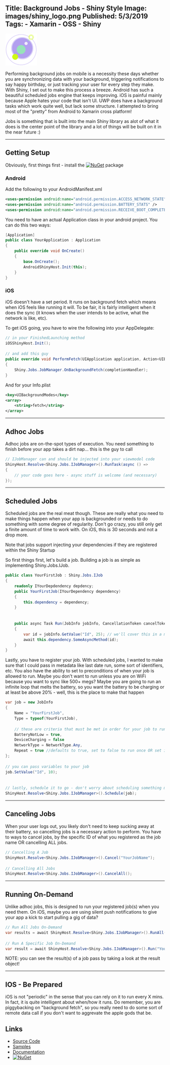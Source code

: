 Title: Background Jobs - Shiny Style
Image: images/shiny_logo.png
Published: 5/3/2019
Tags:
    - Xamarin
    - OSS
    - Shiny
---

<img src="images/shiny_logo.png" width="100" /> 

Performing background jobs on mobile is a necessity these days whether you are synchronizing data with your background, triggering notifications to say happy birthday, or just tracking your user for every step they make.  With Shiny, I set out to make this process a breeze.  Android has such a beautiful scheduled jobs engine that keeps improving.  iOS is painful mainly because Apple hates your code that isn't UI.  UWP does have a background tasks which work quite well, but lack some structure.  I attempted to bring most of the "pretty" from Android to Xamarin cross platform! 

Jobs is something that is built into the main Shiny library as alot of what it does is the center point of the library and a lot of things will be built on it in the near future :)

---
## Getting Setup

Obviously, first things first - install the [![NuGet](https://img.shields.io/nuget/v/Shiny.Core.svg?maxAge=2592000)](https://www.nuget.org/packages/Shiny.Core/) package 

### Android
Add the following to your AndroidManifest.xml

```xml
<uses-permission android:name="android.permission.ACCESS_NETWORK_STATE" />
<uses-permission android:name="android.permission.BATTERY_STATS" />	
<uses-permission android:name="android.permission.RECEIVE_BOOT_COMPLETED" />
```

You need to have an actual Application class in your android project.  You can do this two ways:
```csharp
[Application]
public class YourApplication : Application
{
    public override void OnCreate()
    {
        base.OnCreate();
        AndroidShinyHost.Init(this);
    }
}

```

### iOS
iOS doesn't have a set period.  It runs on background fetch which means when iOS feels like running it will.  To be fair, it is fairly intelligent when it does the sync (it knows when the user intends to be active, what the network is like, etc).  

To get iOS going, you have to wire the following into your AppDelegate:

```csharp
// in your FinishedLaunching method
iOSShinyHost.Init();

// and add this guy
public override void PerformFetch(UIApplication application, Action<UIBackgroundFetchResult> completionHandler)
{
    Shiny.Jobs.JobManager.OnBackgroundFetch(completionHandler);
}
```

And for your Info.plist
```xml
<key>UIBackgroundModes</key>
<array>
	<string>fetch</string>
</array>
```

---
## Adhoc Jobs
Adhoc jobs are on-the-spot types of execution.  You need something to finish before your app takes a dirt nap... this is the guy to call

```csharp
// IJobManager can and should be injected into your viewmodel code
ShinyHost.Resolve<Shiny.Jobs.IJobManager>().RunTask(async () => 
{
    // your code goes here - async stuff is welcome (and necessary)
});
```


---
## Scheduled Jobs
Scheduled jobs are the real meat though.  These are really what you need to make things happen when your app is backgrounded or needs to do something with some degree of regularity.  Don't go crazy, you still only get a finite amount of time to work with.  On iOS, this is 30 seconds and not a drop more.

Note that jobs support injecting your dependencies if they are registered within the Shiny Startup

So first things first, let's build a job.  Building a job is as simple as implementing Shiny.Jobs.IJob.
```csharp
public class YourFirstJob : Shiny.Jobs.IJob
{
    readonly IYourDepdendency depdency;
    public YourFirstJob(IYourDependency dependency)
    {
        this.dependency = dependency;
    }


    public async Task Run(JobInfo jobInfo, CancellationToken cancelToken)
    {
        var id = jobInfo.GetValue("Id", 25); // we'll cover this in a minute
        await this.dependency.SomeAsyncMethod(id);
    }
}

```


Lastly, you have to register your job.  With scheduled jobs, I wanted to make sure that I could pass in metadata like last date run, some sort of identifiers, etc.  You also have the ability to set to preconditions of when your job is allowed to run.  Maybe you don't want to run unless you are on WiFi because you want to sync like 500+ megs?  Maybe you are going to run an infinite loop that melts the battery, so you want the battery to be charging or at least be above 20% - well, this is the place to make that happen

```csharp
var job = new JobInfo
{
    Name = "YourFirstJob",
    Type = typeof(YourFirstJob),

    // these are criteria that must be met in order for your job to run
    BatteryNotLow = true,
    DeviceCharging = false
    NetworkType = NetworkType.Any,
    Repeat = true //defaults to true, set to false to run once OR set it inside a job to cancel further execution
};

// you can pass variables to your job
job.SetValue("Id", 10);


// lastly, schedule it to go - don't worry about scheduling something more than once, we just update if your job name matches an existing one
ShinyHost.Resolve<Shiny.Jobs.IJobManager>().Schedule(job);
```

---
## Canceling Jobs
When your user logs out, you likely don't need to keep sucking away at their battery, so cancelling jobs is a necessary action to perform.  You have to ways to cancel jobs, by the specific ID of what you registered as the job name OR cancelling ALL jobs.  

```csharp
// Cancelling A Job
ShinyHost.Resolve<Shiny.Jobs.IJobManager>().Cancel("YourJobName");

// Cancelling All Jobs
ShinyHost.Resolve<Shiny.Jobs.IJobManager>().CancelAll();
```

---
## Running On-Demand
Unlike adhoc jobs, this is designed to run your registered job(s) when you need them.  On iOS, maybe you are using silent push notifications to give your app a kick to start pulling a gig of data?

```csharp
// Run All Jobs On-Demand
var results = await ShinyHost.Resolve<Shiny.Jobs.IJobManager>().RunAll();

// Run A Specific Job On-Demand
var result = await ShinyHost.Resolve<Shiny.Jobs.IJobManager>().Run("YourJobName");
```
NOTE: you can see the result(s) of a job pass by taking a look at the result object!

---

## IOS - Be Prepared
iOS is not "periodic" in the sense that you can rely on it to run every X mins.  In fact, it is quite intelligent about when/how it runs.  Do remember, you are piggybacking on "background fetch", so you really need to do some sort of remote data call if you don't want to aggrevate the apple gods that be.

## Links
* [Source Code](https://github.com/shinyorg/shiny)
* [Samples](https://github.com/shinyorg/shinysamples)
* [Documentation](https://shinylib.net)
* [![NuGet](https://img.shields.io/nuget/v/Shiny.Core.svg?maxAge=2592000)](https://www.nuget.org/packages/Shiny.Core/)